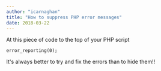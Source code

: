 ```yaml
---
author: "icarnaghan"
title: "How to suppress PHP error messages"
date: 2018-03-22
---
```


At this piece of code to the top of your PHP script

```
error_reporting(0);
```

It's always better to try and fix the errors than to hide them!!
